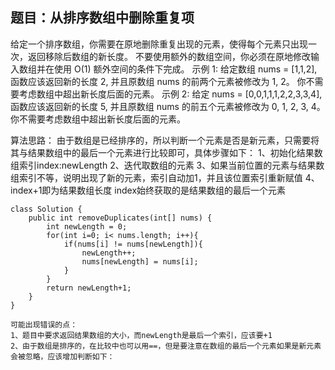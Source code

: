 题目：从排序数组中删除重复项
---
给定一个排序数组，你需要在原地删除重复出现的元素，使得每个元素只出现一次，返回移除后数组的新长度。
不要使用额外的数组空间，你必须在原地修改输入数组并在使用 O(1) 额外空间的条件下完成。
示例 1:
给定数组 nums = [1,1,2], 函数应该返回新的长度 2, 并且原数组 nums 的前两个元素被修改为 1, 2。 
你不需要考虑数组中超出新长度后面的元素。
示例 2:
给定 nums = [0,0,1,1,1,2,2,3,3,4],
函数应该返回新的长度 5, 并且原数组 nums 的前五个元素被修改为 0, 1, 2, 3, 4。
你不需要考虑数组中超出新长度后面的元素。

算法思路：
由于数组是已经排序的，所以判断一个元素是否是新元素，只需要将其与结果数组中的最后一个元素进行比较即可，具体步骤如下：
1、初始化结果数组索引index:newLength
2、迭代取数组的元素
3、如果当前位置的元素与结果数组索引不等，说明出现了新的元素，索引自动加1，并且该位置索引重新赋值
4、index+1即为结果数组长度
index始终获取的是结果数组的最后一个元素
```
class Solution {
    public int removeDuplicates(int[] nums) {
        int newLength = 0;
        for(int i=0; i< nums.length; i++){
            if(nums[i] != nums[newLength]){
                newLength++;
                nums[newLength] = nums[i];                
            }                         
        }  
        return newLength+1;
    }
}

可能出现错误的点：
1、题目中要求返回结果数组的大小，而newLength是最后一个索引，应该要+1
2、由于数组是排序的，在比较中也可以用==，但是要注意在数组的最后一个元素如果是新元素会被忽略，应该增加判断如下：

